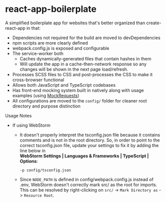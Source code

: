 # react-app-boilerplate

A simplified boilerplate app for websites that's better organized
than create-react-app in that:

* Dependencies not required for the build are moved to devDependencies
* npm scripts are more clearly defined
* webpack.config.js is exposed and configurable
* The service-worker both
    - Caches dynamically-generated files that contain hashes in them
    - Will update the app in a cache-then-network response so any changes will be shown in the next page load/refresh.
* Processes SCSS files to CSS and post-processes the CSS to make it cross-browser functional
* Allows both JavaScript and TypeScript codebases
* Has front-end mocking system built in natively along with usage examples (using [MockRequests](https://github.com/D-Pow/MockRequests))
* All configurations are moved to the `config/` folder for cleaner root directory and purpose distinction

Usage Notes

* If using WebStorm
    - It doesn't properly interpret the tsconfig.json file because it contains comments and is not in the root directory. So, in order to point to the correct tsconfig.json file, update your settings to fix it by adding the line below in <br/>
    **WebStorm Settings | Languages & Frameworks | TypeScript | Options**:

        `-p config/tsconfig.json`

    * Since `NODE_PATH` is defined in config/webpack.config.js instead of .env, WebStorm doesn't correctly mark
    src/ as the root for imports. This can be resolved by right-clicking on `src/` -> `Mark Directory as` -> `Resource Root`.
